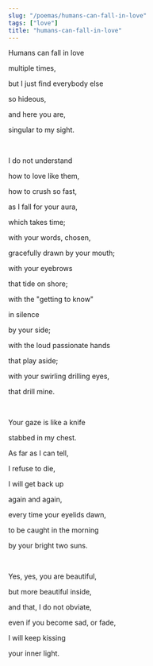 ```yaml
---
slug: "/poemas/humans-can-fall-in-love"
tags: ["love"]
title: "humans-can-fall-in-love"
---
```

Humans can fall in love

multiple times,

but I just find everybody else

so hideous,

and here you are,

singular to my sight.

&nbsp;

I do not understand

how to love like them,

how to crush so fast,

as I fall for your aura,

which takes time;

with your words, chosen,

gracefully drawn by your mouth;

with your eyebrows

that tide on shore;

with the "getting to know"

in silence

by your side;

with the loud passionate hands

that play aside;

with your swirling drilling eyes,

that drill mine.

&nbsp;

Your gaze is like a knife

stabbed in my chest.

As far as I can tell,

I refuse to die,

I will get back up

again and again,

every time your eyelids dawn,

to be caught in the morning

by your bright two suns.

&nbsp;

Yes, yes, you are beautiful,

but more beautiful inside,

and that, I do not obviate,

even if you become sad, or fade,

I will keep kissing

your inner light.